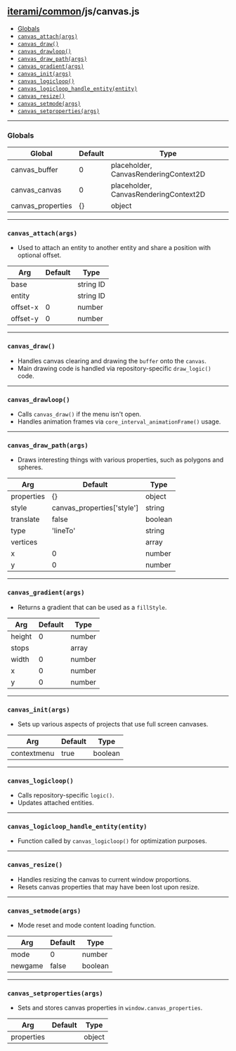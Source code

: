 [iterami/common](https://github.com/iterami/Docs.htm/blob/gh-pages/common/README.md)/js/canvas.js
-------------------------------------------------------------------------------------------------

* [Globals](#globals)
* [`canvas_attach(args)`](#canvas_attachargs)
* [`canvas_draw()`](#canvas_draw)
* [`canvas_drawloop()`](#canvas_drawloop)
* [`canvas_draw_path(args)`](#canvas_draw_pathargs)
* [`canvas_gradient(args)`](#canvas_gradientargs)
* [`canvas_init(args)`](#canvas_initargs)
* [`canvas_logicloop()`](#canvas_logicloop)
* [`canvas_logicloop_handle_entity(entity)`](#canvas_logicloop_handle_entityentity)
* [`canvas_resize()`](#canvas_resize)
* [`canvas_setmode(args)`](#canvas_setmodeargs)
* [`canvas_setproperties(args)`](#canvas_setpropertiesargs)

---

### Globals

Global            | Default | Type
------------------|---------|--------------------------------------
canvas_buffer     | 0       | placeholder, CanvasRenderingContext2D
canvas_canvas     | 0       | placeholder, CanvasRenderingContext2D
canvas_properties | {}      | object

---

### `canvas_attach(args)`
* Used to attach an entity to another entity and share a position with optional offset.

Arg      | Default | Type
---------|---------|----------
base     |         | string ID
entity   |         | string ID
offset-x | 0       | number
offset-y | 0       | number

---

### `canvas_draw()`
* Handles canvas clearing and drawing the `buffer` onto the `canvas`.
* Main drawing code is handled via repository-specific `draw_logic()` code.

---

### `canvas_drawloop()`
* Calls `canvas_draw()` if the menu isn't open.
* Handles animation frames via `core_interval_animationFrame()` usage.

---

### `canvas_draw_path(args)`
* Draws interesting things with various properties, such as polygons and spheres.

Arg        | Default                    | Type
-----------|----------------------------|--------
properties | {}                         | object
style      | canvas_properties['style'] | string
translate  | false                      | boolean
type       | 'lineTo'                   | string
vertices   |                            | array
x          | 0                          | number
y          | 0                          | number

---

### `canvas_gradient(args)`
* Returns a gradient that can be used as a `fillStyle`.

Arg    | Default | Type
-------|---------|-------
height | 0       | number
stops  |         | array
width  | 0       | number
x      | 0       | number
y      | 0       | number

---

### `canvas_init(args)`
* Sets up various aspects of projects that use full screen canvases.

Arg         | Default | Type
------------|---------|--------
contextmenu | true    | boolean

---

### `canvas_logicloop()`
* Calls repository-specific `logic()`.
* Updates attached entities.

---

### `canvas_logicloop_handle_entity(entity)`
* Function called by `canvas_logicloop()` for optimization purposes.

---

### `canvas_resize()`
* Handles resizing the canvas to current window proportions.
* Resets canvas properties that may have been lost upon resize.

---

### `canvas_setmode(args)`
* Mode reset and mode content loading function.

Arg     | Default | Type
--------|---------|--------
mode    | 0       | number
newgame | false   | boolean

---

### `canvas_setproperties(args)`
* Sets and stores canvas properties in `window.canvas_properties`.

Arg        | Default | Type
-----------|---------|-------
properties |         | object
